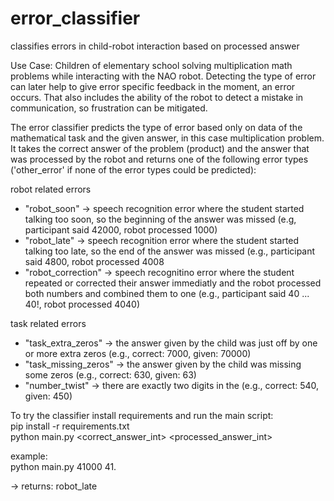 # error_classifier
classifies errors in child-robot interaction based on processed answer

Use Case: Children of elementary school solving multiplication math problems while interacting with the NAO robot. Detecting the type of error can later help to give error specific feedback in the moment, an error occurs. That also includes the ability of the robot to detect a mistake in communication, so frustration can be mitigated. 

The error classifier predicts the type of error based only on data of the mathematical task and the given answer, in this case multiplication problem. It takes the correct answer of the problem (product) and the answer that was processed by the robot and returns one of the following error types ('other_error' if none of the error types could be predicted):

robot related errors
- "robot_soon" -> speech recognition error where the student started talking too soon, so the beginning of the answer was missed (e.g, participant said 42000, robot processed 1000)
- "robot_late" -> speech recognition error where the student started talking too late, so the end of the answer was missed (e.g., participant said 4800, robot processed 4008
- "robot_correction" -> speech recognitino error where the student repeated or corrected their answer immediatly and the robot processed both numbers and combined them to one (e.g., participant said 40 ... 40!, robot processed 4040)

task related errors
- "task_extra_zeros" -> the answer given by the child was just off by one or more extra zeros (e.g., correct: 7000, given: 70000)
- "task_missing_zeros" -> the answer given by the child was missing some zeros (e.g., correct: 630, given: 63)
- "number_twist" -> there are exactly two digits in the (e.g., correct: 540, given: 450)

To try the classifier install requirements and run the main script:  
pip install -r requirements.txt  
python main.py <correct_answer_int> <processed_answer_int>  

example:  
python main.py 41000 41. 

-> returns: robot_late


